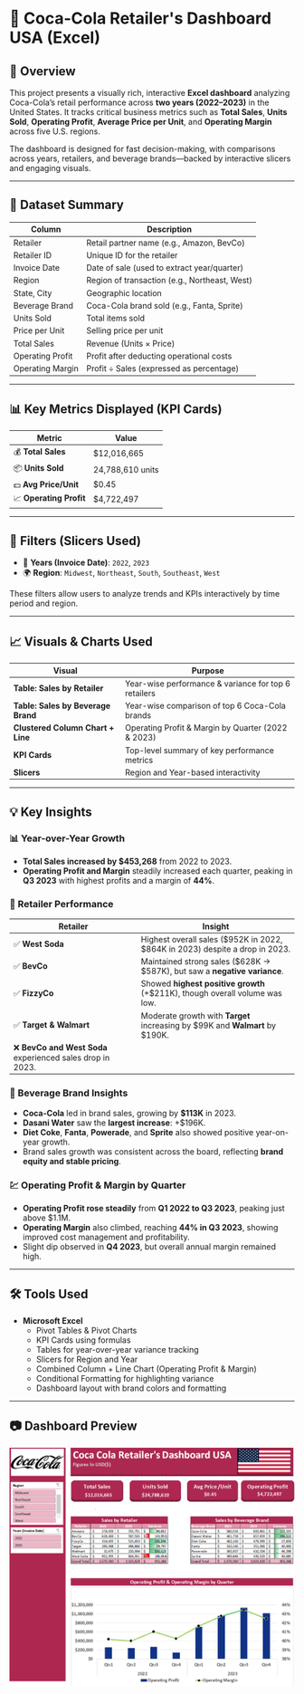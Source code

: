 # 🥤 Coca-Cola Retailer's Dashboard USA (Excel)

## 🧾 Overview
This project presents a visually rich, interactive **Excel dashboard** analyzing Coca-Cola’s retail performance across **two years (2022–2023)** in the United States. It tracks critical business metrics such as **Total Sales**, **Units Sold**, **Operating Profit**, **Average Price per Unit**, and **Operating Margin** across five U.S. regions.

The dashboard is designed for fast decision-making, with comparisons across years, retailers, and beverage brands—backed by interactive slicers and engaging visuals.

---

## 📁 Dataset Summary

| Column               | Description                                      |
|----------------------|--------------------------------------------------|
| Retailer             | Retail partner name (e.g., Amazon, BevCo)        |
| Retailer ID          | Unique ID for the retailer                       |
| Invoice Date         | Date of sale (used to extract year/quarter)      |
| Region               | Region of transaction (e.g., Northeast, West)    |
| State, City          | Geographic location 
| Beverage Brand       | Coca-Cola brand sold (e.g., Fanta, Sprite)       |
| Units Sold           | Total items sold                                 |
| Price per Unit       | Selling price per unit                           |
| Total Sales          | Revenue (Units × Price)                          |
| Operating Profit     | Profit after deducting operational costs         |
| Operating Margin     | Profit ÷ Sales (expressed as percentage)         |

---

## 📊 Key Metrics Displayed (KPI Cards)

| Metric              | Value            |
|---------------------|------------------|
| 💰 **Total Sales**   | $12,016,665       |
| 📦 **Units Sold**     | 24,788,610 units |
| 💵 **Avg Price/Unit**| $0.45             |
| 📈 **Operating Profit** | $4,722,497     |

---

## 🧰 Filters (Slicers Used)

- 📆 **Years (Invoice Date)**: `2022`, `2023`
- 🌍 **Region**: `Midwest`, `Northeast`, `South`, `Southeast`, `West`

These filters allow users to analyze trends and KPIs interactively by time period and region.

---

## 📈 Visuals & Charts Used

| Visual                | Purpose                                                       |
|-----------------------|---------------------------------------------------------------|
| **Table: Sales by Retailer**       | Year-wise performance & variance for top 6 retailers        |
| **Table: Sales by Beverage Brand** | Year-wise comparison of top 6 Coca-Cola brands              |
| **Clustered Column Chart + Line**  | Operating Profit & Margin by Quarter (2022 & 2023)          |
| **KPI Cards**                      | Top-level summary of key performance metrics                |
| **Slicers**                        | Region and Year-based interactivity                         |

---

## 💡 Key Insights

### 📊 Year-over-Year Growth
- **Total Sales increased by $453,268** from 2022 to 2023.
- **Operating Profit and Margin** steadily increased each quarter, peaking in **Q3 2023** with highest profits and a margin of **44%**.

### 🛒 Retailer Performance
| Retailer     | Insight                                                |
|--------------|---------------------------------------------------------|
| ✅ **West Soda**   | Highest overall sales ($952K in 2022, $864K in 2023) despite a drop in 2023. |
| ✅ **BevCo**       | Maintained strong sales ($628K → $587K), but saw a **negative variance**.     |
| ✅ **FizzyCo**     | Showed **highest positive growth** (+$211K), though overall volume was low.  |
| ✅ **Target & Walmart** | Moderate growth with **Target** increasing by $99K and **Walmart** by $190K. |
| ❌ **BevCo and West Soda** experienced sales drop in 2023. |

### 🥤 Beverage Brand Insights
- **Coca-Cola** led in brand sales, growing by **$113K** in 2023.
- **Dasani Water** saw the **largest increase**: +$196K.
- **Diet Coke**, **Fanta**, **Powerade**, and **Sprite** also showed positive year-on-year growth.
- Brand sales growth was consistent across the board, reflecting **brand equity and stable pricing**.

### 💹 Operating Profit & Margin by Quarter
- **Operating Profit rose steadily** from **Q1 2022 to Q3 2023**, peaking just above $1.1M.
- **Operating Margin** also climbed, reaching **44% in Q3 2023**, showing improved cost management and profitability.
- Slight dip observed in **Q4 2023**, but overall annual margin remained high.

---

## 🛠 Tools Used

- **Microsoft Excel**
  - Pivot Tables & Pivot Charts
  - KPI Cards using formulas
  - Tables for year-over-year variance tracking
  - Slicers for Region and Year
  - Combined Column + Line Chart (Operating Profit & Margin)
  - Conditional Formatting for highlighting variance
  - Dashboard layout with brand colors and formatting

---

## 📷 Dashboard Preview

![Coca-Cola Dashboard](./images/coca-cola-dashboard.png)
